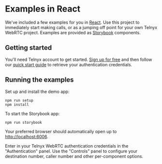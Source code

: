 # Examples in React

We've included a few examples for you in [React](https://reactjs.org/). Use this project to immediately start making calls, or as a jumping off point for your own Telnyx WebRTC project. Examples are provided as [Storybook](https://storybook.js.org/) components.

## Getting started

You'll need Telnyx account to get started. [Sign up for free](https://telnyx.com/sign-up) and then follow our [quick start guide](https://developers.telnyx.com/docs/v2/webrtc/quickstart) to retrieve your authentication credentials.

## Running the examples

Set up and install the demo app:

```
npm run setup
npm install
```

To start the Storybook app:

```
npm run storybook
```

Your preferred browser should automatically open up to <http://localhost:6006>.

Enter in your Telnyx WebRTC authentication credentials in the "Authentication" panel. Use the "Controls" panel to configure your destination number, caller number and other per-component options.
